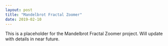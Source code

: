 ```yaml
---
layout: post
title: "Mandelbrot Fractal Zoomer"
date: 2019-02-10
---
```


This is a placeholder for the Mandelbrot Fractal Zoomer project.  Will update with details in near future.
